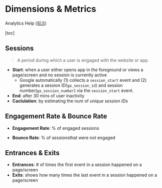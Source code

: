# Dimensions & Metrics

Analytics Help ([링크](https://support.google.com/analytics/answer/13947485?hl=en&sjid=11583338961725404950-AP&visit_id=638677731624404168-688281417&ref_topic=13948007&rd=1))

[toc]

## Sessions

> A period during which a user is engaged with the website or app.

- **Start**: when a user either opens app in the foreground or views a page/screen and no session is currently active
    - Google automatically (1) collects a `session_start` event and (2) generates a session ID(`ga_session_id`) and session number(`ga_session_number`) via the `session_start` event.
- **End**: after 30 mins of user inactivity
- **Caclulation**: by estimating the num of *unique session IDs*

## Engagement Rate & Bounce Rate

- **Engagement Rate**: % of engaged sessions

- **Bounce Rate**: % of sessionsthat were not engaged

## Entrances & Exits

- **Entrances**: # of times the first event in a session happened on a page/screen
- **Exits**: shows how many times the last event in a session happened on a page/screen